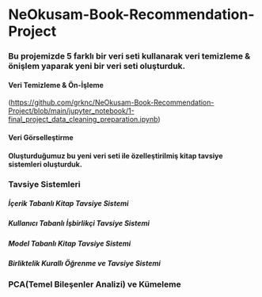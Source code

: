 # NeOkusam-Book-Recommendation-Project

### Bu projemizde 5 farklı bir veri seti kullanarak veri temizleme & önişlem yaparak yeni bir veri seti oluşturduk.

#### Veri Temizleme & Ön-İşleme 
(https://github.com/grknc/NeOkusam-Book-Recommendation-Project/blob/main/jupyter_notebook/1-final_project_data_cleaning_preparation.ipynb)

#### Veri Görselleştirme

#### Oluşturduğumuz bu yeni veri seti ile özelleştirilmiş kitap tavsiye sistemleri oluşturduk.

### **Tavsiye Sistemleri**

##### İçerik Tabanlı Kitap Tavsiye Sistemi

##### Kullanıcı Tabanlı İşbirlikçi Tavsiye Sistemi

##### Model Tabanlı Kitap Tavsiye Sistemi

##### Birliktelik Kurallı Öğrenme ve Tavsiye Sistemi

### **PCA(Temel Bileşenler Analizi) ve Kümeleme**
